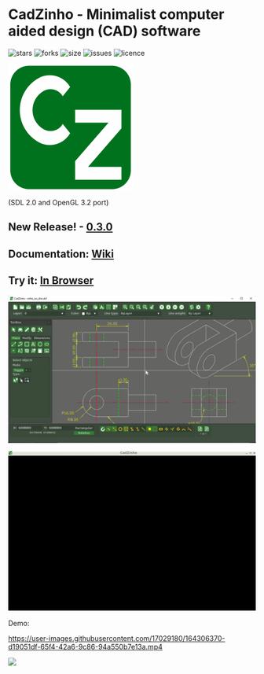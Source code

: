 # CadZinho - Minimalist computer aided design (CAD) software

![stars](https://img.shields.io/github/stars/zecruel/CadZinho)
![forks](https://img.shields.io/github/forks/zecruel/CadZinho)
![size](https://img.shields.io/github/repo-size/zecruel/CadZinho)
![issues](https://img.shields.io/github/issues/zecruel/CadZinho)
![licence](https://img.shields.io/github/license/zecruel/CadZinho)

![CadZinho](/logo.png)

(SDL 2.0 and OpenGL 3.2 port)

## New Release! - [0.3.0](https://github.com/zecruel/CadZinho/releases/)
## Documentation: [**Wiki**](https://github.com/zecruel/CadZinho/wiki)
## Try it: [**In Browser**](https://zecruel.github.io/CadZinho-in-browser/cadzinho.html)

![Screen shot](/screenshot.png)

![view](/view.gif)

Demo:


https://user-images.githubusercontent.com/17029180/164306370-d19051df-65f4-42a6-9c86-94a550b7e13a.mp4

[![](https://www.paypalobjects.com/en_US/i/btn/btn_donate_SM.gif)](https://www.paypal.com/donate/?business=ECPCH6HWFKNGS&no_recurring=0&currency_code=BRL)
